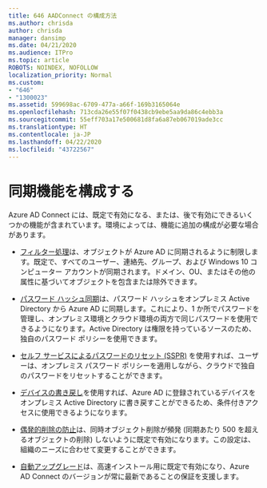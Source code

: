 ```yaml
---
title: 646 AADConnect の構成方法
ms.author: chrisda
author: chrisda
manager: dansimp
ms.date: 04/21/2020
ms.audience: ITPro
ms.topic: article
ROBOTS: NOINDEX, NOFOLLOW
localization_priority: Normal
ms.custom:
- "646"
- "1300023"
ms.assetid: 599698ac-6709-477a-a66f-169b3165064e
ms.openlocfilehash: 713cda26e55f07f0438cb9ebe5aa9da86c4ebb3a
ms.sourcegitcommit: 55eff703a17e500681d8fa6a87eb067019ade3cc
ms.translationtype: HT
ms.contentlocale: ja-JP
ms.lasthandoff: 04/22/2020
ms.locfileid: "43722567"
---
```

# <a name="configure-sync-features"></a>同期機能を構成する

Azure AD Connect には、既定で有効になる、または、後で有効にできるいくつかの機能が含まれています。環境によっては、機能に追加の構成が必要な場合があります。

- [フィルター処理](https://docs.microsoft.com/azure/active-directory/connect/active-directory-aadconnectsync-configure-filtering)は、オブジェクトが Azure AD に同期されるように制限します。既定で、すべてのユーザー、連絡先、グループ、および Windows 10 コンピューター アカウントが同期されます。ドメイン、OU、またはその他の属性に基づいてオブジェクトを包含または除外できます。

- [パスワード ハッシュ同期](https://docs.microsoft.com/azure/active-directory/connect/active-directory-aadconnectsync-implement-password-hash-synchronization)は、パスワード ハッシュをオンプレミス Active Directory から Azure AD に同期します。これにより、1 か所でパスワードを管理し、オンプレミス環境とクラウド環境の両方で同じパスワードを使用できるようになります。Active Directory は権限を持っているソースのため、独自のパスワード ポリシーを使用できます。

- [セルフ サービスによるパスワードのリセット (SSPR)](https://docs.microsoft.com/azure/active-directory/authentication/quickstart-sspr) を使用すれば、ユーザーは、オンプレミス パスワード ポリシーを適用しながら、クラウドで独自のパスワードをリセットすることができます。

- [デバイスの書き戻し](https://docs.microsoft.com/azure/active-directory/connect/active-directory-aadconnect-feature-device-writeback)を使用すれば、Azure AD に登録されているデバイスをオンプレミス Active Directory に書き戻すことができるため、条件付きアクセスに使用できるようになります。

- [偶発的削除の防止](https://docs.microsoft.com/azure/active-directory/connect/active-directory-aadconnectsync-feature-prevent-accidental-deletes)は、同時オブジェクト削除が頻発 (同期あたり 500 を超えるオブジェクトの削除) しないように既定で有効になります。この設定は、組織のニーズに合わせて変更することができます。

- [自動アップグレード](https://docs.microsoft.com/azure/active-directory/connect/active-directory-aadconnect-feature-automatic-upgrade)は、高速インストール用に既定で有効になり、Azure AD Connect のバージョンが常に最新であることの保証を支援します。
